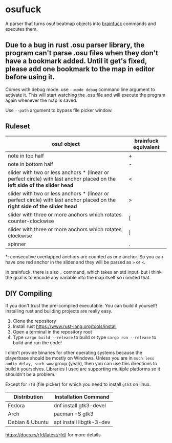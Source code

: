 # osufuck

A parser that turns osu! beatmap objects into [brainfuck](https://en.wikipedia.org/wiki/Brainfuck) commands and executes them.

## Due to a bug in rust .osu parser library, the program can't parse .osu files when they don't have a bookmark added. Until it get's fixed, please add one bookmark to the map in editor before using it.


Comes with debug mode. use `--mode debug` command line argument to activate it. This will start watching the .osu file and will execute the program again whenever the map is saved.

Use `--path` argument to bypass file picker window.

## Ruleset

| osu! object                                                                                                                   | brainfuck equivalent |
| ----------------------------------------------------------------------------------------------------------------------------- | -------------------- |
| note in top half                                                                                                              | +                    |
| note in bottom half                                                                                                           | -                    |
| slider with two or less anchors * (linear or perfect circle) with last anchor placed on the **left side of the slider head**  | <                    |
| slider with two or less anchors * (linear or perfect circle) with last anchor placed on the **right side of the slider head** | >                    |
| slider with three or more anchors which rotates counter-clockwise                                                             | [                    |
| slider with three or more anchors which rotates clockwise                                                                     | ]                    |
| spinner                                                                                                                       | .                    |

*: consecutive overlapped anchors are counted as one anchor. So you can have one red anchor in the slider and they will be parsed as `>` or `<`. 

In brainfuck, there is also `,` command, which takes an std input. but i think the goal is to encode any variable into the map itself so i omited that.

## DIY Compiling
If you don't trust the pre-compiled executable. You can build it yourself! installing rust and building projects are really easy.

1. Clone the repository
2. Install rust https://www.rust-lang.org/tools/install
3. Open a terminal in the repository root
4. Type `cargo build --release` to build or type `cargo run --release` to build and run the code!

I didn't provide binaries for other operating systems because the playerbase should be mostly on Windows. Unless you are in `much less audio delay, such wow` group (yeah), then you can use this directions to build it yourselves. Libraries I used are supporting multiple platforms so it shouldn't be a problem. 

Except for `rfd` (file picker) for which you need to install `gtk3` on linux.

| Distribution    | Installation Command     |
| --------------- | ------------------------ |
| Fedora          | dnf install gtk3-devel   |
| Arch            | pacman -S gtk3           |
| Debian & Ubuntu | apt install libgtk-3-dev |

https://docs.rs/rfd/latest/rfd/ for more details
